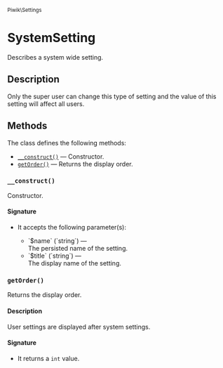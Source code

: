 <small>Piwik\Settings</small>

SystemSetting
=============

Describes a system wide setting.

Description
-----------

Only the super user can change this type of setting and
the value of this setting will affect all users.

Methods
-------

The class defines the following methods:

- [`__construct()`](#__construct) &mdash; Constructor.
- [`getOrder()`](#getorder) &mdash; Returns the display order.

<a name="__construct" id="__construct"></a>
<a name="__construct" id="__construct"></a>
### `__construct()`

Constructor.

#### Signature

-  It accepts the following parameter(s):

   <ul>
   <li>
      <div markdown="1" class="parameter">
      `$name` (`string`) &mdash;

      <div markdown="1" class="param-desc"> The persisted name of the setting.</div>

      <div style="clear:both;"/>

      </div>
   </li>
   <li>
      <div markdown="1" class="parameter">
      `$title` (`string`) &mdash;

      <div markdown="1" class="param-desc"> The display name of the setting.</div>

      <div style="clear:both;"/>

      </div>
   </li>
   </ul>

<a name="getorder" id="getorder"></a>
<a name="getOrder" id="getOrder"></a>
### `getOrder()`

Returns the display order.

#### Description

User settings are displayed after system settings.

#### Signature

- It returns a `int` value.

